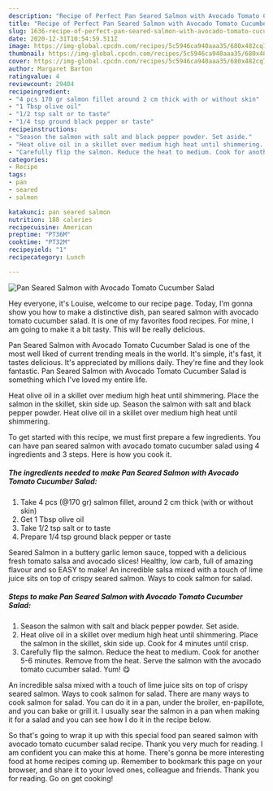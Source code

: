 ```yaml
---
description: "Recipe of Perfect Pan Seared Salmon with Avocado Tomato Cucumber Salad"
title: "Recipe of Perfect Pan Seared Salmon with Avocado Tomato Cucumber Salad"
slug: 1636-recipe-of-perfect-pan-seared-salmon-with-avocado-tomato-cucumber-salad
date: 2020-12-31T10:54:59.511Z
image: https://img-global.cpcdn.com/recipes/5c5946ca940aaa35/680x482cq70/pan-seared-salmon-with-avocado-tomato-cucumber-salad-recipe-main-photo.jpg
thumbnail: https://img-global.cpcdn.com/recipes/5c5946ca940aaa35/680x482cq70/pan-seared-salmon-with-avocado-tomato-cucumber-salad-recipe-main-photo.jpg
cover: https://img-global.cpcdn.com/recipes/5c5946ca940aaa35/680x482cq70/pan-seared-salmon-with-avocado-tomato-cucumber-salad-recipe-main-photo.jpg
author: Margaret Barton
ratingvalue: 4
reviewcount: 29404
recipeingredient:
- "4 pcs 170 gr salmon fillet around 2 cm thick with or without skin"
- "1 Tbsp olive oil"
- "1/2 tsp salt or to taste"
- "1/4 tsp ground black pepper or taste"
recipeinstructions:
- "Season the salmon with salt and black pepper powder. Set aside."
- "Heat olive oil in a skillet over medium high heat until shimmering. Place the salmon in the skillet, skin side up. Cook for 4 minutes until crisp."
- "Carefully flip the salmon. Reduce the heat to medium. Cook for another 5-6 minutes. Remove from the heat. Serve the salmon with the avocado tomato cucumber salad. Yum! 😋"
categories:
- Recipe
tags:
- pan
- seared
- salmon

katakunci: pan seared salmon 
nutrition: 188 calories
recipecuisine: American
preptime: "PT36M"
cooktime: "PT32M"
recipeyield: "1"
recipecategory: Lunch

---
```



![Pan Seared Salmon with Avocado Tomato Cucumber Salad](https://img-global.cpcdn.com/recipes/5c5946ca940aaa35/680x482cq70/pan-seared-salmon-with-avocado-tomato-cucumber-salad-recipe-main-photo.jpg)

Hey everyone, it's Louise, welcome to our recipe page. Today, I'm gonna show you how to make a distinctive dish, pan seared salmon with avocado tomato cucumber salad. It is one of my favorites food recipes. For mine, I am going to make it a bit tasty. This will be really delicious.

Pan Seared Salmon with Avocado Tomato Cucumber Salad is one of the most well liked of current trending meals in the world. It's simple, it's fast, it tastes delicious. It's appreciated by millions daily. They're fine and they look fantastic. Pan Seared Salmon with Avocado Tomato Cucumber Salad is something which I've loved my entire life.

Heat olive oil in a skillet over medium high heat until shimmering. Place the salmon in the skillet, skin side up. Season the salmon with salt and black pepper powder. Heat olive oil in a skillet over medium high heat until shimmering.


To get started with this recipe, we must first prepare a few ingredients. You can have pan seared salmon with avocado tomato cucumber salad using 4 ingredients and 3 steps. Here is how you cook it.

<!--inarticleads1-->

##### The ingredients needed to make Pan Seared Salmon with Avocado Tomato Cucumber Salad:

1. Take 4 pcs (@170 gr) salmon fillet, around 2 cm thick (with or without skin)
1. Get 1 Tbsp olive oil
1. Take 1/2 tsp salt or to taste
1. Prepare 1/4 tsp ground black pepper or taste


Seared Salmon in a buttery garlic lemon sauce, topped with a delicious fresh tomato salsa and avocado slices! Healthy, low carb, full of amazing flavour and so EASY to make! An incredible salsa mixed with a touch of lime juice sits on top of crispy seared salmon. Ways to cook salmon for salad. 

<!--inarticleads2-->

##### Steps to make Pan Seared Salmon with Avocado Tomato Cucumber Salad:

1. Season the salmon with salt and black pepper powder. Set aside.
1. Heat olive oil in a skillet over medium high heat until shimmering. Place the salmon in the skillet, skin side up. Cook for 4 minutes until crisp.
1. Carefully flip the salmon. Reduce the heat to medium. Cook for another 5-6 minutes. Remove from the heat. Serve the salmon with the avocado tomato cucumber salad. Yum! 😋


An incredible salsa mixed with a touch of lime juice sits on top of crispy seared salmon. Ways to cook salmon for salad. There are many ways to cook salmon for salad. You can do it in a pan, under the broiler, en-papillote, and you can bake or grill it. I usually sear the salmon in a pan when making it for a salad and you can see how I do it in the recipe below. 

So that's going to wrap it up with this special food pan seared salmon with avocado tomato cucumber salad recipe. Thank you very much for reading. I am confident you can make this at home. There's gonna be more interesting food at home recipes coming up. Remember to bookmark this page on your browser, and share it to your loved ones, colleague and friends. Thank you for reading. Go on get cooking!
